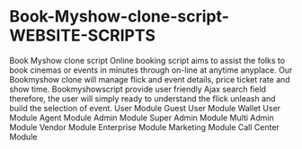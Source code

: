 # Book-Myshow-clone-script-WEBSITE-SCRIPTS
Book Myshow clone script
Online booking script aims to assist the folks to book cinemas or events in minutes through on-line at anytime anyplace. Our Bookmyshow clone will manage flick and event details, price ticket rate and show time. Bookmyshowscript provide user friendly Ajax search field therefore, the user will simply ready to understand the flick unleash and build the selection of event.
User Module
Guest User Module
Wallet User Module
Agent Module
Admin Module
Super Admin Module
Multi Admin Module
Vendor Module
Enterprise Module
Marketing Module
Call Center Module
